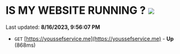 # IS MY WEBSITE RUNNING ? [![](https://img.shields.io/static/v1?label=Sponsor&message=%E2%9D%A4&logo=GitHub&color=%23fe8e86)](https://github.com/sponsors/<username>)

Last updated: **8/16/2023, 9:56:07 PM**

- `GET` [https://youssefservice.me](https://youssefservice.me) - **Up** (868ms)
